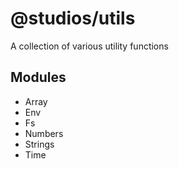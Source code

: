 # @studios/utils

A collection of various utility functions

## Modules

- Array
- Env
- Fs
- Numbers
- Strings
- Time
